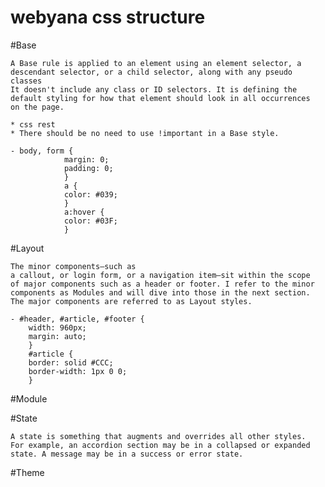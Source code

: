 webyana css structure
====================================

#Base

	A Base rule is applied to an element using an element selector, a
	descendant selector, or a child selector, along with any pseudo classes
	It doesn't include any class or ID selectors. It is defining the
	default styling for how that element should look in all occurrences
	on the page.

	* css rest
	* There should be no need to use !important in a Base style.

	- body, form {
				margin: 0;
				padding: 0;
				}
				a {
				color: #039;
				}
				a:hover {
				color: #03F;
				}

#Layout

	The minor components—such as
	a callout, or login form, or a navigation item—sit within the scope
	of major components such as a header or footer. I refer to the minor
	components as Modules and will dive into those in the next section.
	The major components are referred to as Layout styles.

	- #header, #article, #footer {
		width: 960px;
		margin: auto;
		}
		#article {
		border: solid #CCC;
		border-width: 1px 0 0;
		}

#Module

#State

	A state is something that augments and overrides all other styles.
	For example, an accordion section may be in a collapsed or expanded
	state. A message may be in a success or error state.



#Theme